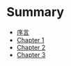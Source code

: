 # Summary

* [序言](README.md)
* [Chapter 1](chapter1.md)
* [Chapter 2](chapter2.md)
* [Chapter 3](chapter3.md)

